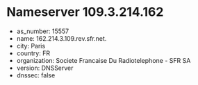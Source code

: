 # Nameserver 109.3.214.162

* as_number: 15557
* name: 162.214.3.109.rev.sfr.net.
* city: Paris
* country: FR
* organization: Societe Francaise Du Radiotelephone - SFR SA
* version: DNSServer
* dnssec: false
